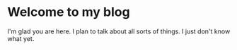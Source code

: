 # Welcome to my blog

I'm glad you are here. I plan to talk about all sorts of things. I just don't know what yet. 

